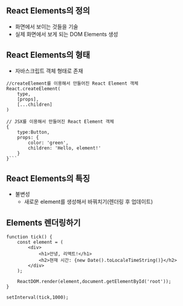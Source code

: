 ## React Elements의 정의

- 화면에서 보이는 것들을 기술
- 실제 화면에서 보게 되는 DOM Elements 생성

## React Elements의 형태

- 자바스크립트 객체 형태로 존재

```
//createElement를 이용해서 만들어진 React Element 객체
React.createElement(
    type,
    [props],
    [...children]
)

```

````
// JSX를 이용해서 만들어진 React Element 객체
{
    type:Button,
    props: {
        color: 'green',
        children: 'Hello, element!'
    }
}```
````

## React Elements의 특징

- 불변성
  - 새로운 element를 생성해서 바꿔치기(렌더링 후 업데이트)

## Elements 렌더링하기

```
function tick() {
    const element = (
        <div>
            <h1>안녕, 리액트!</h1>
            <h2>현재 시간: {new Date().toLocaleTimeString()}</h2>
        </div>
    );

    ReactDOM.render(element,document.getElementById('root'));
}

setInterval(tick,1000);
```
